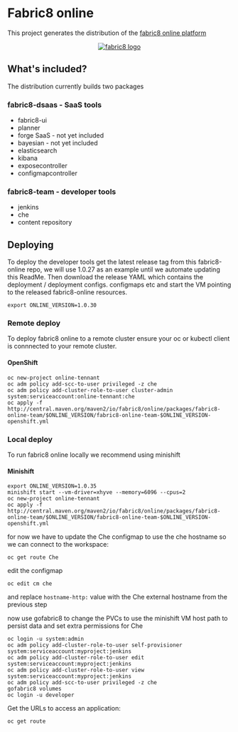# Fabric8 online

This project generates the distribution of the [fabric8 online platform](https://fabric8.io/)

 <p align="center">
   <a href="http://fabric8.io/">
    <img src="https://raw.githubusercontent.com/fabric8io/fabric8/master/docs/images/cover/cover_small.png" alt="fabric8 logo"/>
   </a>
 </p>

## What's included?

The distribution currently builds two packages

### fabric8-dsaas - SaaS tools 

  - fabric8-ui
  - planner
  - forge SaaS - not yet included
  - bayesian - not yet included
  - elasticsearch
  - kibana
  - exposecontroller
  - configmapcontroller

### fabric8-team - developer tools

  - jenkins
  - che
  - content repository

## Deploying

To deploy the developer tools get the latest release tag from this fabric8-online repo, we will use 1.0.27 as an example until we automate updating this ReadMe.  Then download the release YAML which contains the deployment / deployment configs. configmaps etc and start the VM pointing to the released fabric8-online resources.

```
export ONLINE_VERSION=1.0.30
```

### Remote deploy

To deploy fabric8 online to a remote cluster ensure your oc or kubectl client is connnected to your remote cluster.

#### OpenShift

```
oc new-project online-tennant
oc adm policy add-scc-to-user privileged -z che
oc adm policy add-cluster-role-to-user cluster-admin system:serviceaccount:online-tennant:che
oc apply -f http://central.maven.org/maven2/io/fabric8/online/packages/fabric8-online-team/$ONLINE_VERSION/fabric8-online-team-$ONLINE_VERSION-openshift.yml
```

### Local deploy

To run fabric8 online locally we recommend using minishift

#### Minishift

```
export ONLINE_VERSION=1.0.35
minishift start --vm-driver=xhyve --memory=6096 --cpus=2
oc new-project online-tennant
oc apply -f http://central.maven.org/maven2/io/fabric8/online/packages/fabric8-online-team/$ONLINE_VERSION/fabric8-online-team-$ONLINE_VERSION-openshift.yml
```
for now we have to update the Che configmap to use the che hostname so we can connect to the workspace:
```
oc get route Che
```
edit the configmap
```
oc edit cm che
```
and replace `hostname-http:` value with the Che external hostname from the previous step

now use gofabric8 to change the PVCs to use the minishift VM host path to persist data and set extra permissions for Che
```
oc login -u system:admin
oc adm policy add-cluster-role-to-user self-provisioner system:serviceaccount:myproject:jenkins
oc adm policy add-cluster-role-to-user edit system:serviceaccount:myproject:jenkins
oc adm policy add-cluster-role-to-user view system:serviceaccount:myproject:jenkins
oc adm policy add-scc-to-user privileged -z che
gofabric8 volumes
oc login -u developer
```
Get the URLs to access an application:
```
oc get route
```
